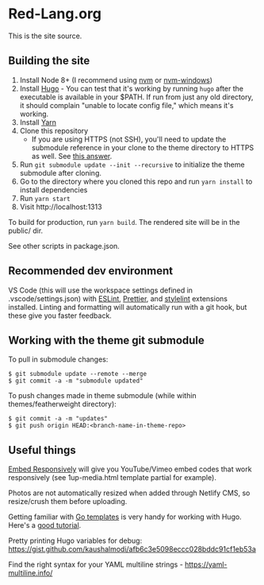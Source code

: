 # Red-Lang.org

This is the site source.

## Building the site

1. Install Node 8+ (I recommend using [nvm](https://github.com/creationix/nvm) or [nvm-windows](https://github.com/coreybutler/nvm-windows/releases))
2. Install [Hugo](https://gohugo.io/getting-started/installing) - You can test that it's working by running `hugo` after the executable is available in your $PATH. If run from just any old directory, it should complain "unable to locate config file," which means it's working.
3. Install [Yarn](https://yarnpkg.com/en/)
4. Clone this repository
    * If you are using HTTPS (not SSH), you'll need to update the submodule reference in your clone to the theme directory to HTTPS as well. See [this answer](https://stackoverflow.com/a/30885128/2486583).
5. Run `git submodule update --init --recursive` to initialize the theme submodule after cloning.
4. Go to the directory where you cloned this repo and run `yarn install` to install dependencies
5. Run `yarn start`
6. Visit http://localhost:1313

To build for production, run `yarn build`. The rendered site will be in the public/ dir.

See other scripts in package.json.

## Recommended dev environment

VS Code (this will use the workspace settings defined in .vscode/settings.json) with [ESLint](https://marketplace.visualstudio.com/items?itemName=dbaeumer.vscode-eslint), [Prettier](https://marketplace.visualstudio.com/items?itemName=esbenp.prettier-vscode), and [stylelint](https://marketplace.visualstudio.com/items?itemName=shinnn.stylelint) extensions installed. Linting and formatting will automatically run with a git hook, but these give you faster feedback.

## Working with the theme git submodule

To pull in submodule changes:

```
$ git submodule update --remote --merge
$ git commit -a -m "submodule updated"
```

To push changes made in theme submodule (while within themes/featherweight directory):

```
$ git commit -a -m "updates"
$ git push origin HEAD:<branch-name-in-theme-repo>
```

## Useful things

[Embed Responsively](http://embedresponsively.com/) will give you YouTube/Vimeo embed codes that work responsively (see 1up-media.html template partial for example).

Photos are not automatically resized when added through Netlify CMS, so resize/crush them before uploading.

Getting familiar with [Go templates](https://golang.org/pkg/text/template/) is very handy for working with Hugo. Here's a [good tutorial](https://code.tutsplus.com/tutorials/text-generation-with-go-templates--cms-30441).

Pretty printing Hugo variables for debug: https://gist.github.com/kaushalmodi/afb6c3e5098eccc028bddc91cf1eb53a

Find the right syntax for your YAML multiline strings - https://yaml-multiline.info/
